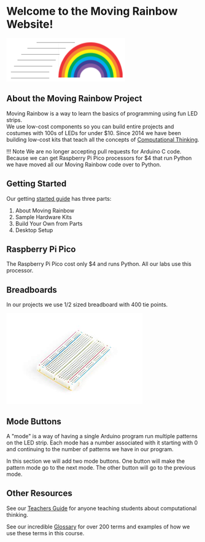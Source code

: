 
# Welcome to the Moving Rainbow Website!

![](img/moving-rainbow-logo.png)

## About the Moving Rainbow Project

Moving Rainbow is a way to learn the basics of programming using fun LED strips.  
We use low-cost components so you can build entire projects and costumes with 100s of LEDs for under $10.
Since 2014 we have been building low-cost kits that teach all the concepts of [Computational Thinking](./teachers-guide/computational-thinking.md).

!!! Note
    We are no longer accepting pull requests for Arduino C code.  Because we can get Raspberry Pi Pico processors for $4 that run Python we have moved
    all our Moving Rainbow code over to Python.

## Getting Started

Our getting [started guide](./getting-started/index.md) has three parts:

1. About Moving Rainbow
1. Sample Hardware Kits
2. Build Your Own from Parts
3. Desktop Setup

## Raspberry Pi Pico

The Raspberry Pi Pico cost only $4 and runs Python.  All our labs use this processor.

## Breadboards

In our projects we use 1/2 sized breadboard with 400 tie points.

![](img/breadboard.jpg)

## Mode Buttons
A "mode" is a way of having a single Arduino program run multiple patterns on the LED strip.
Each mode has a number associated with it
starting with 0 and continuing to the number of patterns we have in our program.

In this section we will add two mode buttons.  One button will make the pattern mode go to the next mode.  The other button will go to the previous mode.


## Other Resources

See our [Teachers Guide](./teachers-guide/index.md) for anyone teaching students about computational thinking.

See our incredible [Glossary](./glossary.md) for over 200 terms and examples of how we use these terms in this course.
